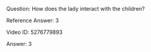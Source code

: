 Question: How does the lady interact with the children?

Reference Answer: 3

Video ID: 5276779893

Answer: 3

